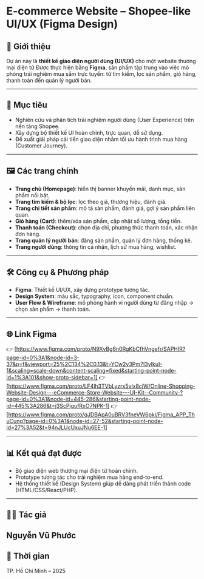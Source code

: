 # E-commerce Website – Shopee-like UI/UX (Figma Design)

## 📖 Giới thiệu
Dự án này là **thiết kế giao diện người dùng (UI/UX)** cho một website thương mại điện tử 
Được thực hiện bằng **Figma**, sản phẩm tập trung vào việc mô phỏng trải nghiệm mua sắm trực tuyến: từ tìm kiếm, lọc sản phẩm, giỏ hàng, thanh toán đến quản lý người bán.  

---

## 🎯 Mục tiêu
- Nghiên cứu và phân tích trải nghiệm người dùng (User Experience) trên nền tảng Shopee.  
- Xây dựng bộ thiết kế UI hoàn chỉnh, trực quan, dễ sử dụng.  
- Đề xuất giải pháp cải tiến giao diện nhằm tối ưu hành trình mua hàng (Customer Journey).  

---

## 🖼️ Các trang chính
- **Trang chủ (Homepage)**: hiển thị banner khuyến mãi, danh mục, sản phẩm nổi bật.  
- **Trang tìm kiếm & bộ lọc**: lọc theo giá, thương hiệu, đánh giá.  
- **Trang chi tiết sản phẩm**: mô tả sản phẩm, đánh giá, gợi ý sản phẩm liên quan.  
- **Giỏ hàng (Cart)**: thêm/xóa sản phẩm, cập nhật số lượng, tổng tiền.  
- **Thanh toán (Checkout)**: chọn địa chỉ, phương thức thanh toán, xác nhận đơn hàng.  
- **Trang quản lý người bán**: đăng sản phẩm, quản lý đơn hàng, thống kê.  
- **Trang người dùng**: thông tin cá nhân, lịch sử mua hàng, wishlist.  

---

## 🛠️ Công cụ & Phương pháp
- **Figma**: Thiết kế UI/UX, xây dựng prototype tương tác.  
- **Design System**: màu sắc, typography, icon, component chuẩn.  
- **User Flow & Wireframe**: mô phỏng hành vi người dùng từ đăng nhập → chọn sản phẩm → thanh toán.  

---

## 🌐 Link Figma
👉 [https://www.figma.com/proto/N9XvBg6n0RgKbCfhVngefr/SAPHIR?page-id=0%3A1&node-id=3-37&p=f&viewport=25%2C134%2C0.13&t=YCw2v3Pm7I3yIkuI-1&scaling=scale-down&content-scaling=fixed&starting-point-node-id=1%3A101&show-proto-sidebar=1]
👉 [https://www.figma.com/proto/LF4lh3TVbLyzrx5vlx8cjW/Online-Shopping-Website-Design---eCommerce-Store-Website---UI-Kit--Community-?page-id=0%3A1&node-id=445-286&starting-point-node-id=445%3A286&t=j3ScPjgufRxO7NPK-1]
👉 [https://www.figma.com/proto/qJDBApA0uBRV3fneVW6pki/Figma_APP_ThuCung?page-id=0%3A1&node-id=27-52&starting-point-node-id=27%3A52&t=94nJLUcUxuJNu6EE-1]

---

## 📊 Kết quả đạt được
- Bộ giao diện web thương mại điện tử hoàn chỉnh.  
- Prototype tương tác cho trải nghiệm mua hàng end-to-end.  
- Hệ thống thiết kế (Design System) giúp dễ dàng phát triển thành code (HTML/CSS/React/PHP).  

---

## 👨‍💻 Tác giả
Nguyễn Vũ Phước 
---

## 📅 Thời gian
TP. Hồ Chí Minh – 2025
